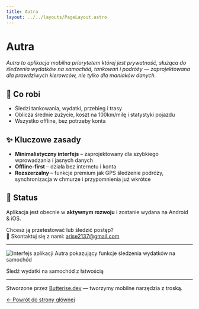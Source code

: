 ```yaml
---
title: Autra
layout: ../../layouts/PageLayout.astro
---
```


# Autra

_Autra to aplikacja mobilna priorytetem której jest prywatność, służąca do śledzenia wydatków na samochód, tankowań i podróży — zaprojektowana dla prawdziwych kierowców, nie tylko dla maniaków danych._

## 🚗 Co robi

- Śledzi tankowania, wydatki, przebieg i trasy  
- Oblicza średnie zużycie, koszt na 100km/milę i statystyki pojazdu  
- Wszystko offline, bez potrzeby konta

## ✨ Kluczowe zasady

- **Minimalistyczny interfejs** – zaprojektowany dla szybkiego wprowadzania i jasnych danych  
- **Offline-first** – działa bez internetu i konta  
- **Rozszerzalny** – funkcje premium jak GPS śledzenie podróży, synchronizacja w chmurze i przypomnienia już wkrótce

## 📱 Status

Aplikacja jest obecnie w **aktywnym rozwoju** i zostanie wydana na Android & iOS.

Chcesz ją przetestować lub śledzić postęp?  
📩 Skontaktuj się z nami: [arise2137@gmail.com](mailto:arise2137@gmail.com)

---

<div class="my-8 text-center">
  <img 
    src="../autra-promo.png" 
    alt="Interfejs aplikacji Autra pokazujący funkcje śledzenia wydatków na samochód" 
    class="max-w-full h-auto rounded-lg shadow-lg mx-auto"
    style="max-width: 600px;"
  />
  <p class="text-sm text-gray-600 dark:text-gray-400 mt-2">
    Śledź wydatki na samochód z łatwością
  </p>
</div>

---

Stworzone przez [Butterise.dev](/pl) — tworzymy mobilne narzędzia z troską.

<div class="mt-8 text-center">
  <a href="" class="inline-flex items-center px-6 py-3 bg-yellow-500 hover:bg-yellow-600 text-white font-medium rounded-lg transition-all duration-200">
    ← Powrót do strony głównej
  </a>
</div>
